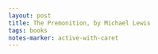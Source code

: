 ```yaml
---
layout: post
title: The Premonition, by Michael Lewis
tags: books
notes-marker: active-with-caret
---
```

